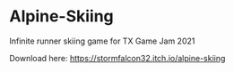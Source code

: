 # Alpine-Skiing
Infinite runner skiing game for TX Game Jam 2021

Download here: https://stormfalcon32.itch.io/alpine-skiing
